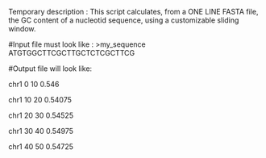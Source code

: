 

Temporary description : This script calculates, from a ONE LINE FASTA file, the GC content of a nucleotid sequence, using a customizable sliding window.

#Input file must look like :
\>my_sequence\
ATGTGGCTTCGCTTGCTCTCGCTTCG

#Output file will look like:

chr1 0 10 0.546

chr1 10 20 0.54075

chr1 20 30 0.54525

chr1 30 40 0.54975

chr1 40 50 0.54725
